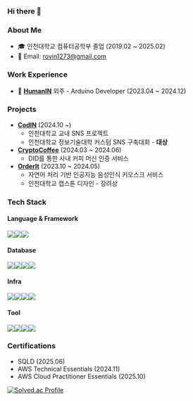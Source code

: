 ### Hi there 👋

### About Me

- 🎓 인천대학교 컴퓨터공학부 졸업 (2019.02 ~ 2025.02)
- 📧 Email: rovin1273@gmail.com

### Work Experience

- 🔧 [**HumanIN**](https://github.com/doma17/human-in-arduino) 외주 - Arduino Developer (2023.04 ~ 2024.12)

### Projects
- [**CodIN**](https://github.com/doma17/CodIN-BACKEND) (2024.10 ~)
  - 인천대학교 교내 SNS 프로젝트
  - 인천대학교 정보기술대학 커스텀 SNS 구축대회 - **대상**
- [**CryptoCoffee**](https://github.com/doma17/crypto-coffee-be) (2024.03 ~ 2024.06)
  - DID를 통한 사내 커피 머신 인증 서비스
- [**OrderIt**](https://github.com/doma17/order-it-backend) (2023.10 ~ 2024.05)
  - 자연어 처리 기반 인공지능 음성인식 키오스크 서비스
  - 인천대학교 캡스톤 디자인 - 장려상

### Tech Stack
#### Language & Framework
<div style="display:flex; flex-direction:row;">
  <img src="https://img.shields.io/badge/Java-007396?style=for-the-badge&logo=java&logoColor=white">
  <img src="https://img.shields.io/badge/Spring-6DB33F?style=for-the-badge&logo=spring&logoColor=white">
  <img src="https://img.shields.io/badge/SpringBoot-6DB33F?style=for-the-badge&logo=springboot&logoColor=white">
</div>

#### Database
<div style="display:flex; flex-direction:row;">
  <img src="https://img.shields.io/badge/MariaDB-003545?style=for-the-badge&logo=mariadb&logoColor=white">
  <img src="https://img.shields.io/badge/MySQL-4479A1?style=for-the-badge&logo=mysql&logoColor=white">
  <img src="https://img.shields.io/badge/Redis-DC382D?style=for-the-badge&logo=redis&logoColor=white"> 
  <img src="https://img.shields.io/badge/Oracle-F80000?style=for-the-badge&logo=oracle&logoColor=white">
</div>

#### Infra
<div style="display:flex; flex-direction:row;">
  <img src="https://img.shields.io/badge/Nginx-009639?style=for-the-badge&logo=nginx&logoColor=white">
  <img src="https://img.shields.io/badge/GitHub_Actions-2088FF?style=for-the-badge&logo=github-actions&logoColor=white">
  <img src="https://img.shields.io/badge/amazonaws-232F3E?style=for-the-badge&logo=amazonaws&logoColor=white">
  <img src="https://img.shields.io/badge/Docker-2496ED?style=for-the-badge&logo=DOCKER&logoColor=white"> 
</div>

#### Tool
<div style="display:flex; flex-direction:row;">
  <img src="https://img.shields.io/badge/Slack-4A154B?style=for-the-badge&logo=slack&logoColor=white">
  <img src="https://img.shields.io/badge/Notion-000000?style=for-the-badge&logo=notion&logoColor=white">
  <img src="https://img.shields.io/badge/Jira-0052CC?style=for-the-badge&logo=jira&logoColor=white">
  <img src="https://img.shields.io/badge/DBeaver-382923?style=for-the-badge&logo=dbeaver&logoColor=white">
</div>

### Certifications
- SQLD (2025.06)
- AWS Technical Essentials (2024.11)
- AWS Cloud Practitioner Essentials (2025.10)

[![Solved.ac Profile](http://mazassumnida.wtf/api/generate_badge?boj=kwakbm5)](https://solved.ac/kwakbm5)
